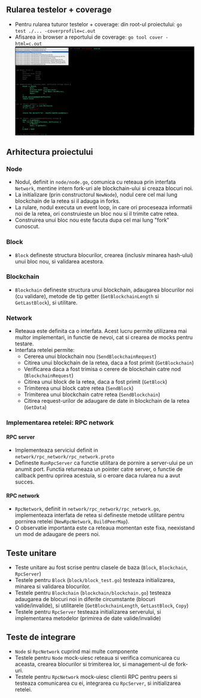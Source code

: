 ## Rularea testelor + coverage

- Pentru rularea tuturor testelor + coverage: din root-ul proiectului: `go test ./... -coverprofile=c.out`
- Afisarea in browser a reportului de coverage: `go tool cover -html=c.out`
![Rezultatele de coverage in browser](image-1.png)

## Arhitectura proiectului

### Node

- Nodul, definit in `node/node.go`, comunica cu reteaua prin interfata `Network`, mentine intern fork-uri ale blockchain-ului si creaza blocuri noi.
- La initializare (prin constructorul `NewNode`), nodul cere cel mai lung blockchain de la retea si il adauga in forks.
- La rulare, nodul executa un event loop, in care ori proceseaza informatii noi de la retea, ori construieste un bloc nou si il trimite catre retea.
- Construirea unui bloc nou este facuta dupa cel mai lung "fork" cunoscut.

### Block

- `Block` defineste structura blocurilor, crearea (inclusiv minarea hash-ului) unui bloc nou, si validarea acestora.

### Blockchain

- `Blockchain` defineste structura unui blockchain, adaugarea blocurilor noi (cu validare), metode de tip getter (`GetBlockchainLength` si `GetLastBlock`), si utilitare.

### Network

- Reteaua este definita ca o interfata. Acest lucru permite utilizarea mai multor implementari, in functie de nevoi, cat si crearea de mocks pentru testare.
- Interfata retelei permite: 
    - Cererea unui blockchain nou (`SendBlockchainRequest`)
    - Citirea unui blockchain de la retea, daca a fost primit (`GetBlockchain`)
    - Verificarea daca a fost trimisa o cerere de blockchain catre nod (`BlockchainRequest`)
    - Citirea unui block de la retea, daca a fost primit (`GetBlock`)
    - Trimiterea unui block catre retea (`SendBlock`)
    - Trimiterea unui blockchain catre retea (`SendBlockchain`)
    - Citirea request-urilor de adaugare de date in blockchain de la retea (`GetData`)

### Implementarea retelei: RPC network

#### RPC server

- Implementeaza serviciul definit in `network/rpc_network/rpc_network.proto`
- Defineste `RunRpcServer` ca functie utilitara de pornire a server-ului pe un anumit port. Functia returneaza un pointer catre server, o functie de callback pentru oprirea acestuia, si o eroare daca rularea nu a avut succes.

#### RPC network

- `RpcNetwork`, definit in `network/rpc_network/rpc_network.go`, implementeaza interfata de retea si defineste metode utilitare pentru pornirea retelei (`NewRpcNetwork`, `BuildPeerMap`).
- O observatie importanta este ca reteaua momentan este fixa, neexistand un mod de adaugare de peers noi.

## Teste unitare

- Teste unitare au fost scrise pentru clasele de baza (`Block`, `Blockchain`, `RpcServer`)
- Testele pentru `Block` (`block/block_test.go`) testeaza initializarea, minarea si validarea blocurilor.
- Testele pentru `Blockchain` (`blockchain/blockchain.go`) testeaza adaugarea de blocuri noi in diferite circumstante (blocuri valide/invalide), si utilitarele (`GetBlockchainLength`, `GetLastBlock`, `Copy`)
- Testele pentru `RpcServer` testeaza initializarea serverului, si implementarea metodelor (primirea de date valide/invalide)

## Teste de integrare

- `Node` si `RpcNetwork` cuprind mai multe componente
- Testele pentru `Node` mock-uiesc reteaua si verifica comunicarea cu aceasta, crearea blocurilor si trimiterea lor, si management-ul de fork-uri.
- Testele pentru `RpcNetwork` mock-uiesc clientii RPC pentru peers si testeaza comunicarea cu ei, integrarea cu `RpcServer`, si initializarea retelei.